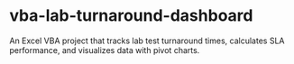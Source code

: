 # vba-lab-turnaround-dashboard
An Excel VBA project that tracks lab test turnaround times, calculates SLA performance, and visualizes data with pivot charts.
